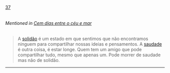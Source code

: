 [37](https://github.com/guilhermeprokisch/guilherme/issues/37) 
###### 

 


###### Mentioned in [Cem dias entre o céu e mar](Cem-dias-entre-o-céu-e-mar)  
 > A [solidão](solidão.md) é um estado em que sentimos que não encontramos ninguem para compartilhar nossas ideias e pensamentos. A [saudade](saudade.md) é outra coisa, é estar longe. Quem tem um amigo que pode compartilhar tudo, mesmo que apenas um. Pode morrer de saudade mas não de solidão.

-------------------------------------------------------------------------------

